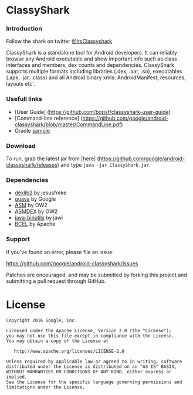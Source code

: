 # ClassyShark

### Introduction

Follow the shark on twitter [@ItsClassyshark](https://twitter.com/ItsClassyshark)

ClassyShark is a standalone tool for Android developers. It can reliably browse any Android executable and show important info such as class interfaces and members, dex counts and dependencies. ClassyShark supports multiple formats including libraries (.dex, .aar, .so), executables (.apk, .jar, .class) and all Android binary xmls: AndroidManifest, resources, layouts etc'.

### Usefull links
* [User Guide] (https://github.com/borisf/classyshark-user-guide)
* [Command-line reference] (https://github.com/google/android-classyshark/blob/master/CommandLine.pdf)
* Gradle [sample](https://github.com/google/android-classyshark/tree/master/Samples/SampleGradle) 

### Download

To run, grab the latest jar from [here] (https://github.com/google/android-classyshark/releases)
and type `java -jar ClassyShark.jar`.

### Dependencies
* [dexlib2](https://github.com/JesusFreke/smali/tree/master/dexlib2) by jesusfreke
* [guava](https://github.com/google/guava) by Google
* [ASM](http://asm.ow2.org/) by OW2
* [ASMDEX](http://asm.ow2.org/asmdex-index.html) by OW2
* [java-binutils](https://github.com/jawi/java-binutils) by jawi
* [BCEL](https://commons.apache.org/proper/commons-bcel) by Apache

### Support
If you've found an error, please file an issue:

https://github.com/google/android-classyshark/issues

Patches are encouraged, and may be submitted by forking this project and
submitting a pull request through GitHub.

License
=======

    Copyright 2016 Google, Inc.

    Licensed under the Apache License, Version 2.0 (the "License");
    you may not use this file except in compliance with the License.
    You may obtain a copy of the License at

       http://www.apache.org/licenses/LICENSE-2.0

    Unless required by applicable law or agreed to in writing, software
    distributed under the License is distributed on an "AS IS" BASIS,
    WITHOUT WARRANTIES OR CONDITIONS OF ANY KIND, either express or implied.
    See the License for the specific language governing permissions and
    limitations under the License.



